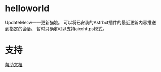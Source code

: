 # helloworld

UpdateMeow——更新猫娘。
可以将已安装的Astrbot插件的最近更新内容推送到指定的会话。
暂时只确定可以支持aicohttps模式。

# 支持

[帮助文档](https://astrbot.app)
